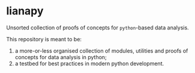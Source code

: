 lianapy
===
Unsorted collection of proofs of concepts for `python`-based data analysis.

This repository is meant to be:
1. a more-or-less organised collection of modules, utilities and proofs of concepts for data analysis in python;
2. a testbed for best practices in modern python development.